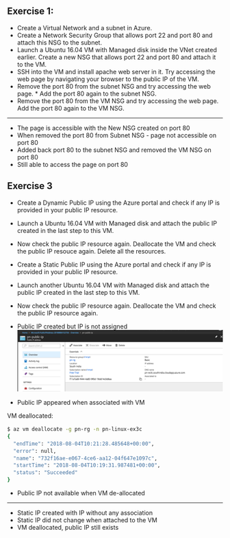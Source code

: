 ## Exercise 1:
* Create a Virtual Network and a subnet in Azure.
* Create a Network Security Group that allows port 22 and port 80 and attach this NSG to the subnet.
* Launch a Ubuntu 16.04 VM with Managed disk inside the VNet created earlier. Create a new NSG that allows port 22 and port 80 and attach it to the VM.
* SSH into the VM and install apache web server in it. Try accessing the web page by navigating your browser to the public IP of the VM.
* Remove the port 80 from the subnet NSG and try accessing the web page. * Add the port 80 again to the subnet NSG.
* Remove the port 80 from the VM NSG and try accessing the web page. Add the port 80 again to the VM NSG.
---

* The page is accessible with the New NSG created on port 80
* When removed the port 80 from Subnet NSG - page not accessible on port 80
* Added back port 80 to the subnet NSG and removed the VM NSG on port 80
* Still able to access the page on port 80

## Exercise 3
* Create a Dynamic Public IP using the Azure portal and check if any IP is provided in your public IP resource.
* Launch a Ubuntu 16.04 VM with Managed disk and attach the public IP created in the last step to this VM.
* Now check the public IP resource again. Deallocate the VM and check the public IP resouce again. Delete all the resources.
* Create a Static Public IP using the Azure portal and check if any IP is provided in your public IP resource.
* Launch another Ubuntu 16.04 VM with Managed disk and attach the public IP created in the last step to this VM.
* Now check the public IP resource again. Deallocate the VM and check the public IP resource again.

* Public IP created but IP is not assigned
![dynamic public ip](./ex3c_dynamic_public_ip.png)

* Public IP appeared when associated with VM

VM deallocated:
```bash
$ az vm deallocate -g pn-rg -n pn-linux-ex3c
{
  "endTime": "2018-08-04T10:21:28.485648+00:00",
  "error": null,
  "name": "732f16ae-e067-4ce6-aa12-04f647e1097c",
  "startTime": "2018-08-04T10:19:31.987481+00:00",
  "status": "Succeeded"
}
```
* Public IP not available when VM de-allocated
---
* Static IP created with IP without any association
* Static IP did not change when attached to the VM
* VM deallocated, public IP still exists
